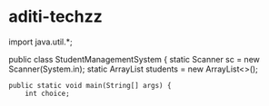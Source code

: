 # aditi-techzz

import java.util.*;

public class StudentManagementSystem {
    static Scanner sc = new Scanner(System.in);
    static ArrayList<Student> students = new ArrayList<>();

    public static void main(String[] args) {
        int choice;
    
